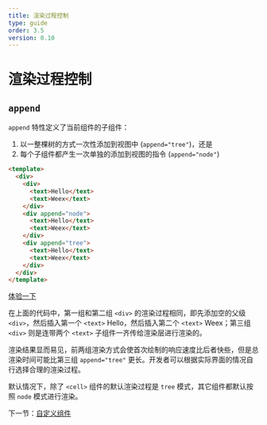 ```yaml
---
title: 渲染过程控制
type: guide
order: 3.5
version: 0.10
---
```


# 渲染过程控制

## `append`

`append` 特性定义了当前组件的子组件：

1. 以一整棵树的方式一次性添加到视图中 (`append="tree"`)，还是
2. 每个子组件都产生一次单独的添加到视图的指令 (`append="node"`)

``` html
<template>
  <div>
    <div>
      <text>Hello</text>
      <text>Weex</text>
    </div>
    <div append="node">
      <text>Hello</text>
      <text>Weex</text>
    </div>
    <div append="tree">
      <text>Hello</text>
      <text>Weex</text>
    </div>
  </div>
</template>
```

[体验一下](http://dotwe.org/417c75415efce66d8e22bf5942b380ee)

在上面的代码中，第一组和第二组 `<div>` 的渲染过程相同，即先添加空的父级 `<div>`，然后插入第一个 `<text>` Hello，然后插入第二个 `<text>` Weex；第三组 `<div>` 则是连带两个 `<text>` 子组件一齐传给渲染层进行渲染的。

渲染结果显而易见，前两组渲染方式会使首次绘制的响应速度比后者快些，但是总渲染时间可能比第三组 `append="tree"` 更长。开发者可以根据实际界面的情况自行选择合理的渲染过程。

默认情况下，除了 `<cell>` 组件的默认渲染过程是 `tree` 模式，其它组件都默认按照 `node` 模式进行渲染。

下一节：[自定义组件](./composed-component.html)

